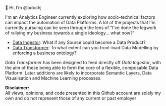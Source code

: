 👋 Hi, I’m @odochj

I'm an Analytics Engineer currently exploring how socio-technical factors can impact the automation of Data Platforms. 
A lot of the projects that I'm currently pursuing can be seen through the lens of "I've done the legwork of rallying my business towards a single ideology... what now?"

- [Data Ingestor](https://github.com/odochj/data-ingestor): What if any Source could become a Data Product?
- [Data Transformer](https://github.com/odochj/data-transformer): To what extent can you front-load Data Modelling by enforcing a business ontology? 

*Data Transformer* has been designed to feed directly off *Data Ingestor*, with the aim of these being able to form the core of a flexible, composable Data Platform. 
Later additions are likely to incorporate Semantic Layers, Data Visualisation and Machine Learning processes.

**Disclaimer:**  
All views, opinions, and code presented in this Github account are solely my own and do not represent those of any current or past employer
<!---
odochj/odochj is a ✨ special ✨ repository because its `README.md` (this file) appears on your GitHub profile.
You can click the Preview link to take a look at your changes.
--->
